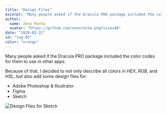 ```yaml
---
title: "Design Files"
excerpt: "Many people asked if the Dracula PRO package included the color codes for them to use in other apps."
author:
  name: Zeno Rocha
  avatar: "https://github.com/zenorocha.png?size=48"
date: "2020-02-22"
id: "log-05"
color: "orange"
---
```


Many people asked if the Dracula PRO package included the color codes for them to use in other apps.

Because of that, I decided to not only describe all colors in _HEX_, _RGB_, and _HSL_, but also add some design files for:

- Adobe Photoshop & Illustrator
- Figma
- Sketch

![Design Files for Sketch](/static/img/logs/design-files-a.png)
